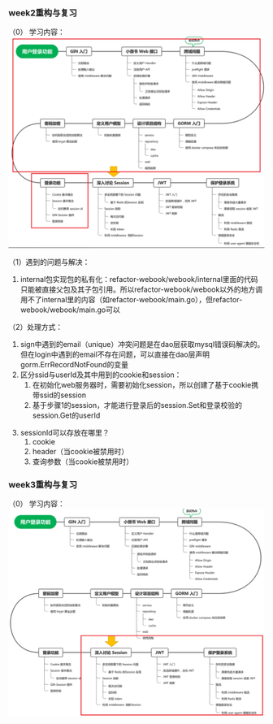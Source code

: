 ### week2重构与复习
（0） 学习内容：
<img src="image/week2.png">

（1）遇到的问题与解决：
1. internal包实现包的私有化：refactor-webook/webook/internal里面的代码只能被直接父包及其子包引用。所以refactor-webook/webook以外的地方调用不了internal里的内容（如refactor-webook/main.go），但refactor-webook/webook/main.go可以

（2）处理方式：
1. sign中遇到的email（unique）冲突问题是在dao层获取mysql错误码解决的。但在login中遇到的email不存在问题，可以直接在dao层声明gorm.ErrRecordNotFound的变量
2. 区分ssid与userId及其中用到的cookie和session：
   1) 在初始化web服务器时，需要初始化session，所以创建了基于cookie携带ssid的session
   2) 基于步骤1的session，才能进行登录后的session.Set和登录校验的session.Get的userId
3) sessionId可以存放在哪里？
   1) cookie
   2) header（当cookie被禁用时）
   3) 查询参数（当cookie被禁用时）

### week3重构与复习
（0） 学习内容：
<img src="image/week3.png">
